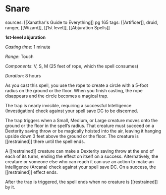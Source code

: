 # Snare
sources: [[Xanathar's Guide to Everything]] pg 165
tags: [[Artificer]], druid, ranger, [[Wizard]], [[1st level]], [[Abjuration Spells]]

**1st-level abjuration**

*Casting time*: 1 minute

*Range*: Touch

*Components*: V, S, M (25 feet of rope, which the spell consumes)

*Duration*: 8 hours

As you cast this spell, you use the rope to create a circle with a 5-foot radius on the ground or the floor. When you finish casting, the rope disappears and the circle becomes a magical trap.

The trap is nearly invisible, requiring a successful Intelligence (Investigation) check against your spell save DC to be discerned.

The trap triggers when a Small, Medium, or Large creature moves onto the ground or the floor in the spell’s radius. That creature must succeed on a Dexterity saving throw or be magically hoisted into the air, leaving it hanging upside down 3 feet above the ground or the floor. The creature is [[restrained]] there until the spell ends.

A [[restrained]] creature can make a Dexterity saving throw at the end of each of its turns, ending the effect on itself on a success. Alternatively, the creature or someone else who can reach it can use an action to make an Intelligence (Arcana) check against your spell save DC. On a success, the [[restrained]] effect ends.

After the trap is triggered, the spell ends when no creature is [[restrained]] by it.
